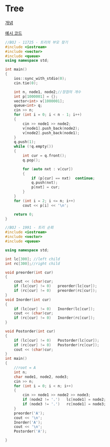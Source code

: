 # Tree

[개념](Tree%20448e909ae2e945c69376117b1848d153/%E1%84%80%E1%85%A2%E1%84%82%E1%85%A7%E1%86%B7%20d0a5b586da3c4f7bb031f7187fc28b4e.md)

[예시 코드](Tree%20448e909ae2e945c69376117b1848d153/%E1%84%8B%E1%85%A8%E1%84%89%E1%85%B5%20%E1%84%8F%E1%85%A9%E1%84%83%E1%85%B3%20ca1f513a87df49878dc66a0e0a15ed0d.md)

```cpp
//BOJ - 11725 - 트리의 부모 찾기
#include <iostream>
#include <vector>
#include <queue>
using namespace std;

int main()
{
	ios::sync_with_stdio(0);
	cin.tie(0);

	int n, node1, node2;//정점의 개수
	int p[1000001] = {};
	vector<int> v[1000001];
	queue<int> q;
	cin >> n;
	for (int i = 0; i < n - 1; i++)
	{
		cin >> node1 >> node2;
		v[node1].push_back(node2);
		v[node2].push_back(node1);
	}
	q.push(1);
	while (!q.empty())
	{
		int cur = q.front();
		q.pop();

		for (auto nxt : v[cur])
		{
			if (p[cur] == nxt)	continue;
			q.push(nxt);
			p[nxt] = cur;
		}
	}
	for (int i = 2; i <= n; i++)
		cout << p[i] << '\n';

	return 0;
}
```

```cpp
//BOJ - 1991 - 트리 순회
#include <iostream>
#include <vector>
#include <queue>

using namespace std;

int lc[300]; //left child
int rc[300];//right child

void preorder(int cur)
{
	cout << (char)cur;
	if (lc[cur] != 0)	preorder(lc[cur]);
	if (rc[cur] != 0)	preorder(rc[cur]);
}
void Inorder(int cur)
{
	if (lc[cur] != 0)	Inorder(lc[cur]);
	cout << (char)cur;
	if (rc[cur] != 0)	Inorder(rc[cur]);
}

void Postorder(int cur)
{
	if (lc[cur] != 0)	Postorder(lc[cur]);
	if (rc[cur] != 0)	Postorder(rc[cur]);
	cout << (char)cur;
}
int main()
{
	//root = A
	int n;
	char node1, node2, node3;
	cin >> n;
	for (int i = 0; i < n; i++)
	{
		cin >> node1 >> node2 >> node3;
		if (node2 != '.')	lc[node1] = node2;
		if (node3 != '.')	rc[node1] = node3;
	}
	preorder('A');
	cout << '\n';
	Inorder('A');
	cout << '\n';
	Postorder('A');

}
```